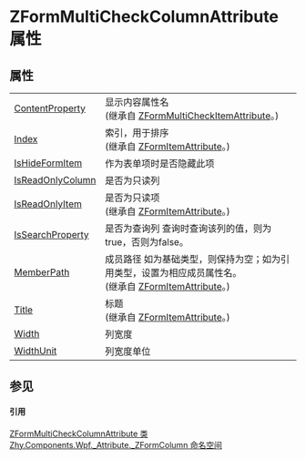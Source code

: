 # ZFormMultiCheckColumnAttribute 属性




## 属性
<table>
<tr>
<td><a href="b847859b-00db-6ff2-2302-dec73077f4be">ContentProperty</a></td>
<td>显示内容属性名<br />(继承自 <a href="76129d8c-1f61-e79b-67a9-bc78710a8755">ZFormMultiCheckItemAttribute</a>。)</td></tr>
<tr>
<td><a href="e521cd97-aa4e-ce18-5947-e5877b593919">Index</a></td>
<td>索引，用于排序<br />(继承自 <a href="16e00374-ec63-2ecd-e4ee-c3b6daf9dd78">ZFormItemAttribute</a>。)</td></tr>
<tr>
<td><a href="1d65e93b-0a74-89c4-8356-85884afc9a73">IsHideFormItem</a></td>
<td>作为表单项时是否隐藏此项</td></tr>
<tr>
<td><a href="fc7342aa-437e-5669-e239-1690cc6ccb88">IsReadOnlyColumn</a></td>
<td>是否为只读列</td></tr>
<tr>
<td><a href="248ff51a-0a5b-4419-74cf-b964e3060585">IsReadOnlyItem</a></td>
<td>是否为只读项<br />(继承自 <a href="16e00374-ec63-2ecd-e4ee-c3b6daf9dd78">ZFormItemAttribute</a>。)</td></tr>
<tr>
<td><a href="9b90c25c-de7a-4b1b-5c75-4964d95e9ce6">IsSearchProperty</a></td>
<td>是否为查询列 查询时查询该列的值，则为true，否则为false。</td></tr>
<tr>
<td><a href="ae3aba1b-2a90-c7d4-f6ba-c34cd61f2117">MemberPath</a></td>
<td>成员路径 如为基础类型，则保持为空；如为引用类型，设置为相应成员属性名。<br />(继承自 <a href="16e00374-ec63-2ecd-e4ee-c3b6daf9dd78">ZFormItemAttribute</a>。)</td></tr>
<tr>
<td><a href="df7a5551-0f4b-fd09-81dc-a19faeeeffb6">Title</a></td>
<td>标题<br />(继承自 <a href="16e00374-ec63-2ecd-e4ee-c3b6daf9dd78">ZFormItemAttribute</a>。)</td></tr>
<tr>
<td><a href="5c0abeab-798e-a4f8-7580-e18ebeb635b1">Width</a></td>
<td>列宽度</td></tr>
<tr>
<td><a href="959294cf-8ab9-4034-1a86-ee64c62f4f93">WidthUnit</a></td>
<td>列宽度单位</td></tr>
</table>

## 参见


#### 引用
<a href="50ae7763-af60-c7cc-6235-a96a7a6fe0e4">ZFormMultiCheckColumnAttribute 类</a>  
<a href="abb94ccb-8a67-80c6-17c1-29dfebcf677a">Zhy.Components.Wpf._Attribute._ZFormColumn 命名空间</a>  
